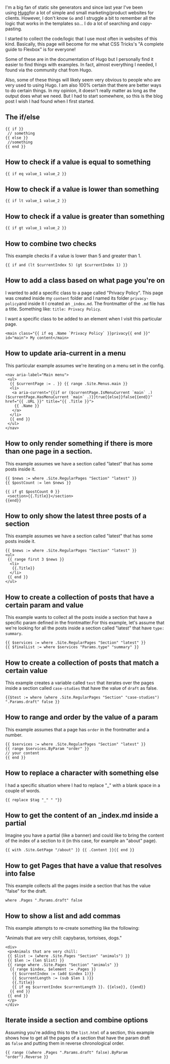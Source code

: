 I'm a big fan of static site generators and since last year I've been using [Hugo](https://gohugo.io/)for a lot of simple and small marketing/product websites for clients. However, I don't know `Go` and I struggle a bit to remember all the logic that works in the templates so... I do a lot of searching and copy-pasting. 

I started to collect the code/logic that I use most often in websites of this kind. Basically, this page will become for me what CSS Tricks's "A complete guide to Flexbox" is for everyone!

Some of these are in the documentation of Hugo but I personally find it easier to find things with examples. In fact, almost everything I needed, I found via the community chat from Hugo.

Also, some of these things will likely seem very obvious to people who are very used to using Hugo. I am also 100% certain that there are better ways to do certain things. In my opinion, it doesn't really matter as long as the output does what we need. But I had to start somewhere, so this is the blog post I wish I had found when I first started.

The if/else
----------------------------------------------------------------------------

```
{{ if }}
 // something
{{ else }}
 //something
{{ end }}

```

How to check if a value is equal to something
-------------------------------------------------------------------------------------------------------------------------------------------------

```
{{ if eq value_1 value_2 }}

```

How to check if a value is lower than something
-----------------------------------------------------------------------------------------------------------------------------------------------------

```
{{ if lt value_1 value_2 }}

```

How to check if a value is greater than something
---------------------------------------------------------------------------------------------------------------------------------------------------------

```
{{ if gt value_1 value_2 }}

```

How to combine two checks
---------------------------------------------------------------------------------------------------------

This example checks if a value is lower than 5 and greater than 1.

```
{{ if and (lt $currentIndex 5) (gt $currentIndex 1) }}

```

How to add a class based on what page you're on
----------------------------------------------------------------------------------------------------------------------------------------------------

I wanted to add a specific class to a page called "Privacy Policy". This page was created inside my `content` folder and I named its folder `privacy-policy`and inside it I created an `_index.md`. The frontmatter of the `.md` file has a title. Something like: `title: Privacy Policy`.

I want a specific class to be added to an element when I visit this particular page.

```
<main class="{{ if eq .Name `Privacy Policy` }}privacy{{ end }}" id="main"> My content</main>

```

How to update aria-current in a menu
------------------------------------------------------------------------------------------------------------------------------

This particular example assumes we're iterating on a menu set in the config.

```
<nav aria-label="Main menu">
 <ul>
  {{ $currentPage := . }} {{ range .Site.Menus.main }}
  <li>
   <a aria-current="{{if or ($currentPage.IsMenuCurrent `main` .) ($currentPage.HasMenuCurrent `main` .)}}true{{else}}false{{end}}" href="{{ .URL }}" title="{{ .Title }}">
    {{ .Name }}
   </a>
  </li>
  {{ end }}
 </ul>
</nav>

```

How to only render something if there is more than one page in a section.
--------------------------------------------------------------------------------------------------------------------------------------------------------------------------------------------------------

This example assumes we have a section called "latest" that has some posts inside it.

```
{{ $news := where .Site.RegularPages "Section" "latest" }}
{{ $postCount := len $news }}

{{ if gt $postCount 0 }}
 <section>{{.Title}}</section>
{{end}}

```

How to only show the latest three posts of a section
---------------------------------------------------------------------------------------------------------------------------------------------------------------

This example assumes we have a section called "latest" that has some posts inside it.

```
{{ $news := where .Site.RegularPages "Section" "latest" }}
<ul>
 {{ range first 3 $news }}
  <li>
   {{.Title}}
  </li>
 {{ end }}
</ul>

```

How to create a collection of posts that have a certain param and value
-----------------------------------------------------------------------------------------------------------------------------------------------------------------------------------------------------

This example wants to collect all the posts inside a section that have a specific param defined in the frontmatter.For this example, let's assume that we're looking for all the posts inside a section called "latest" that have `type: summary`.

```
{{ $services := where .Site.RegularPages "Section" "latest" }}
{{ $finalList := where $services "Params.type" "summary" }}

```

How to create a collection of posts that match a certain value
-----------------------------------------------------------------------------------------------------------------------------------------------------------------------------------

This example creates a variable called `test` that iterates over the pages inside a section called `case-studies` that have the value of `draft` as false.

```
{{$test := where (where .Site.RegularPages "Section" "case-studies") ".Params.draft" false }}

```

How to range and order by the value of a param
---------------------------------------------------------------------------------------------------------------------------------------------------

This example assumes that a page has `order` in the frontmatter and a number.

```
{{ $services := where .Site.RegularPages "Section" "latest" }}
{{ range $services.ByParam "order" }}
// your content
{{ end }}

```

How to replace a character with something else
---------------------------------------------------------------------------------------------------------------------------------------------------

I had a specific situation where I had to replace "_" with a blank space in a couple of words.

```
{{ replace $tag "_" " "}}

```

How to get the content of an _index.md inside a partial
-------------------------------------------------------------------------------------------------------------------------------------------------------------------

Imagine you have a partial (like a banner) and could like to bring the content of the index of a section to it (in this case, for example an "about" page).

```
{{ with .Site.GetPage "/about" }} {{ .Content }}{{ end }}

```

How to get Pages that have a value that resolves into false
-----------------------------------------------------------------------------------------------------------------------------------------------------------------------------

This example collects all the pages inside a section that has the value "false" for the draft.

```
where .Pages ".Params.draft" false

```

How to show a list and add commas
-------------------------------------------------------------------------------------------------------------------------

This example attempts to re-create something like the following:

"Animals that are very chill: capybaras, tortoises, dogs."

```
<div>
 <p>Animals that are very chill:
 {{ $list := (where .Site.Pages "Section" "animals") }}
 {{ $len := (len $list) }}
 {{ range where .Site.Pages "Section" "animals" }}
  {{ range $index, $element := .Pages }}
   {{ $currentIndex := (add $index 1)}}
   {{ $currentLength := (sub $len 1 )}}
   {{.Title}}
   {{ if eq $currentIndex $currentLength }}. {{else}}, {{end}}
  {{ end }}
 {{ end }}
 </p>
</div>

```

Iterate inside a section and combine options
-----------------------------------------------------------------------------------------------------------------------------------------------

Assuming you're adding this to the `list.html` of a section, this example shows how to get all the pages of a section that have the param draft as `false` and putting them in reverse chronological order.

```
{{ range ((where .Pages ".Params.draft" false).ByParam "order").Reverse }}

```
